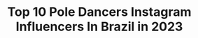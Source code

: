 ---
title: Top 10 Pole Dancers Instagram Influencers In Brazil in 2023
description: >-
  Find top pole dancers Instagram influencers in Brazil in 2023. Most popular hashtags: #poledancer #poledance #flexibility.
platform: Instagram
hits: 60
text_top: Analyze the best Instagram influencers on inBeat.
text_bottom: Our database holds 60 Instagram influencers like this in Brazil for you to pitch.
profiles:
  - username: "jvmartinsa"
    fullname: >-
      João Martins
    bio: >-
      📷| Fotógrafo das pole dancer e retratos 📍| Rio de Janeiro, RJ ✉️| Orçamento por DM ou e-mail
    location: "Brazil"
    followers: 6180
    engagement: 2060
    commentsToLikes: 0.244986
    id: ck8sybbqikcca0j78yljcv3r1
    verified: false
    hashtags: "#arraialdo, #arraialdocabo, #riodejaneiro"
  - username: "littl3hell"
    fullname: >-
      Lais Galdino
    bio: >-
      Pole Dancer & Aerialist ❤️ Owner - @catspoledancestudio 😻 Graduação em Artes Visuais 🎨 Traveler ✈️🌎 (11) 96450-3608 laisperagaldino@gmail.com
    location: "Brazil"
    followers: 8273
    engagement: 562
    commentsToLikes: 0.323610
    id: ck5zt2v5ezn1o0i1418urhq70
    verified: false
    hashtags: "#poleart, #poleheeys, #poledancenation, #poledance"
  - username: "limasilveline"
    fullname: >-
      Girl Boss
    bio: >-
      Mãe. Empresária. Pole Dancer. Livre! 💪🏼 Empowered Woman. 🧜🏼‍♀️ Meu CURSO on-line com desconto do Black November ⬇️ ACESSE O LINK ABAIXO ⬇️
    location: "Brazil"
    followers: 20060
    engagement: 457
    commentsToLikes: 0.051056
    id: ck6tu4tf3eb5f0j711lq4fu1l
    verified: false
    hashtags: "#poledancer, #polemaniabr, #poledancenation, #poleart"
  - username: "renaslicious"
    fullname: >-
      R E N A S
    bio: >-
      Venus as a boy Owner: @olympoles Brasilian Pole Dancer 🏆 Minha missão é ensinar pole dance e assim fazê-la se reconectar com parte da sua essência.
    location: "Brazil"
    followers: 7039
    engagement: 308
    commentsToLikes: 0.163050
    id: ck6tu4ulaebbp0j71dpilbjn2
    verified: false
    hashtags: "#maninheels, #gay, #poleclassique, #heelsdance"
  - username: "rafa_0tabu"
    fullname: >-
      Rafaela Cavalcanti
    bio: >-
      Youtuber no canal 0 Tabu Pole dancer ♎ 24 yrs Link para meus vídeos monetizados aqui ⤵️⤵️⤵️
    location: "Brazil"
    followers: 34486
    engagement: 395
    commentsToLikes: 0.016421
    id: ckaozq6thmxbj0i78mk4tnfhv
    verified: false
    hashtags: ""
  - username: "laistaboza"
    fullname: >-
      Lais Taboza
    bio: >-
      Profissional de Educação Física. Personal | Coach 👊🏽 Lifestyle Fitness • Crossfitter • Pole Dancer
    location: "Brazil"
    followers: 20705
    engagement: 265
    commentsToLikes: 0.072592
    id: ck6ugw02v5hzm0j71tf7hmjdj
    verified: false
    hashtags: "#polesport, #stayhome, #gymnastics, #poledance"
  - username: "beatrizjusti_"
    fullname: >-
      Beatriz Justi
    bio: >-
      @freya_aerodance Pole dancer, bailarina, finjo que faço aéreos e empreendedora.
    location: "Brazil"
    followers: 6462
    engagement: 660
    commentsToLikes: 0.055007
    id: ckaoskiplrvgz0i78067ed6x4
    verified: false
    hashtags: "#longhair, #ink, #tatuagem, #inked"
  - username: "venusssmodel"
    fullname: >-
      Ágata Balazina
    bio: >-
      Dentista por formação 😷 Artista por vocação ❤ . 📽 Atuando 🎬 Modelando 📸 Transmitindo 💻 . Pole Dancer 🦄🤸🏼‍♀️ Circense . @grupofire.site
    location: "Brazil"
    followers: 39628
    engagement: 501
    commentsToLikes: 0.016438
    id: ck6u94dnevfjt0j719tdhbv7m
    verified: false
    hashtags: "#nuartistico, #mundodeoz, #aldeiaoutromundo, #espacateeverywhere"
  - username: "teleslaala"
    fullname: >-
      Lala Teles
    bio: >-
      pole dancer // aerialist 🥇1st exotic generation br - flow 2019 são paulo contato.lalateles@gmail.com
    location: "Brazil"
    followers: 6591
    engagement: 533
    commentsToLikes: 0.062911
    id: ck6tu546pecv40j71l11iu8of
    verified: false
    hashtags: "#acropoesiacaseira"
  - username: "robertamartinsa"
    fullname: >-
      Roberta Martins
    bio: >-
      24, RJ, Brasil Pole dancer feminista Sócia instrutora @pinuppolestudio 🏆 Bicampeã Overall Semipro Pole Theatre BR 2020
    location: "Brazil"
    followers: 54064
    engagement: 584
    commentsToLikes: 0.024729
    id: ck5zsr6eaz1jc0i14ni759afi
    verified: false
    hashtags: ""
---